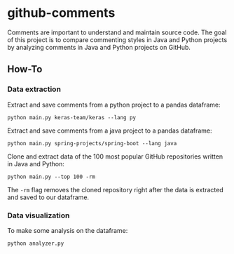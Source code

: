 # github-comments

Comments are important to understand and maintain source code. The goal of this project is to
compare commenting styles in Java and Python projects by analyzing comments in Java and Python
projects on GitHub.

## How-To

### Data extraction

Extract and save comments from a python project to a pandas dataframe:
```
python main.py keras-team/keras --lang py
```

Extract and save comments from a java project to a pandas dataframe:
```
python main.py spring-projects/spring-boot --lang java
```

Clone and extract data of the 100 most popular GitHub repositories written in Java and Python:
```
python main.py --top 100 -rm
```

The `-rm` flag removes the cloned repository right after the data is extracted and saved to our dataframe.

### Data visualization

To make some analysis on the dataframe:
```
python analyzer.py
```
